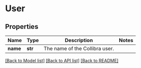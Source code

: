 # User

## Properties
Name | Type | Description | Notes
------------ | ------------- | ------------- | -------------
**name** | **str** | The name of the Collibra user. | 

[[Back to Model list]](../README.md#documentation-for-models) [[Back to API list]](../README.md#documentation-for-api-endpoints) [[Back to README]](../README.md)

